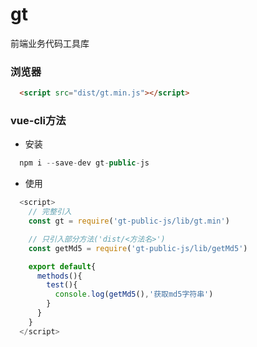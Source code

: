 # gt
 
前端业务代码工具库  

### 浏览器
``` html
  <script src="dist/gt.min.js"></script>
```
### vue-cli方法
- 安装

``` javascript
  npm i --save-dev gt-public-js
```
- 使用

``` javascript
  <script>
    // 完整引入
    const gt = require('gt-public-js/lib/gt.min')

    // 只引入部分方法('dist/<方法名>')
    const getMd5 = require('gt-public-js/lib/getMd5')

    export default{
      methods(){
        test(){
          console.log(getMd5(),'获取md5字符串')
        }
      }
    }
  </script>
```

